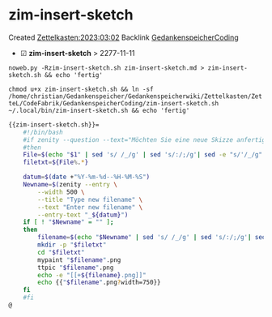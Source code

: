 # zim-insert-sketch
Created [Zettelkasten:2023:03:02]()
Backlink [GedankenspeicherCoding](../GedankenspeicherCoding.md)

* ☑ **zim-insert-sketch**   >  2277-11-11




``noweb.py -Rzim-insert-sketch.sh zim-insert-sketch.md > zim-insert-sketch.sh && echo 'fertig'``


``chmod u+x zim-insert-sketch.sh && ln -sf /home/christian/Gedankenspeicher/Gedankenspeicherwiki/Zettelkasten/ZetteL/CodeFabrik/GedankenspeicherCoding/zim-insert-sketch.sh ~/.local/bin/zim-insert-sketch.sh && echo 'fertig'``

```bash
{{zim-insert-sketch.sh}}=
	#!/bin/bash
	#if zenity --question --text="Möchten Sie eine neue Skizze anfertigen?"
	#then 
	File=$(echo "$1" | sed 's/ /_/g' | sed 's/:/;/g'| sed -e "s/'/_/g" | sed 's/\"//g')
	filetxt=${File%.*}

	datum=$(date +"%Y-%m-%d--%H-%M-%S")
	Newname=$(zenity --entry \
		--width 500 \
		--title "Type new filename" \
		--text "Enter new filename" \
		--entry-text "_${datum}")
	if [ ! "$Newname" = "" ]; 
	then
		filename=$(echo "$Newname" | sed 's/ /_/g' | sed 's/:/;/g'| sed -e "s/'/_/g" | sed 's/\"//g')
		mkdir -p "$filetxt"
		cd "$filetxt"
		mypaint "$filename".png
		ttpic "$filename".png
		echo -e "[[+${filename}.png]]"
		echo {{"$filename".png?width=750}}
	fi
	#fi
@

```

